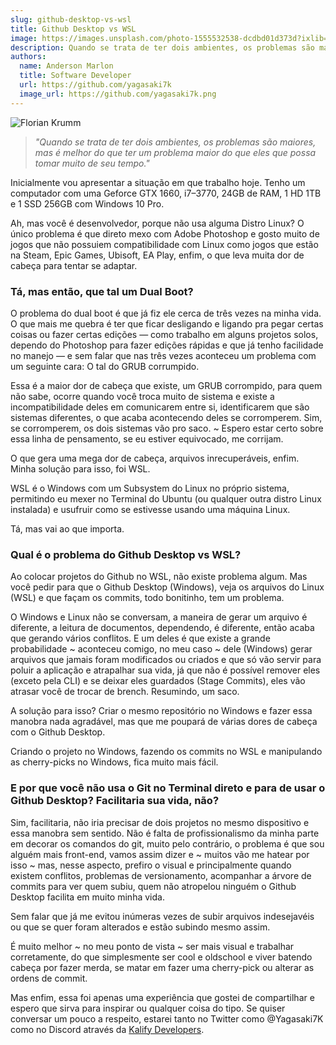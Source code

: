 ```yaml
---
slug: github-desktop-vs-wsl
title: Github Desktop vs WSL
image: https://images.unsplash.com/photo-1555532538-dcdbd01d373d?ixlib=rb-4.0.3&ixid=MnwxMjA3fDB8MHxwaG90by1wYWdlfHx8fGVufDB8fHx8&auto=format&fit=crop&w=964&q=80
description: Quando se trata de ter dois ambientes, os problemas são maiores, mas é melhor do que ter um problema maior do que eles que possa tomar muito de seu tempo.
authors:
  name: Anderson Marlon
  title: Software Developer
  url: https://github.com/yagasaki7k
  image_url: https://github.com/yagasaki7k.png
---
```


![](https://images.unsplash.com/photo-1555532538-dcdbd01d373d?ixlib=rb-4.0.3&ixid=MnwxMjA3fDB8MHxwaG90by1wYWdlfHx8fGVufDB8fHx8&auto=format&fit=crop&w=964&q=80 "Florian Krumm")

> _"Quando se trata de ter dois ambientes, os problemas são maiores, mas é melhor do que ter um problema maior do que eles que possa tomar muito de seu tempo."_

Inicialmente vou apresentar a situação em que trabalho hoje. Tenho um computador com uma Geforce GTX 1660, i7–3770, 24GB de RAM, 1 HD 1TB e 1 SSD 256GB com Windows 10 Pro.

Ah, mas você é desenvolvedor, porque não usa alguma Distro Linux?
O único problema é que direto mexo com Adobe Photoshop e gosto muito de jogos que não possuiem compatibilidade com Linux como jogos que estão na Steam, Epic Games, Ubisoft, EA Play, enfim, o que leva muita dor de cabeça para tentar se adaptar.

### Tá, mas então, que tal um Dual Boot?

O problema do dual boot é que já fiz ele cerca de três vezes na minha vida. O que mais me quebra é ter que ficar desligando e ligando pra pegar certas coisas ou fazer certas edições — como trabalho em alguns projetos solos, dependo do Photoshop para fazer edições rápidas e que já tenho facilidade no manejo — e sem falar que nas três vezes aconteceu um problema com um seguinte cara: O tal do GRUB corrumpido.

Essa é a maior dor de cabeça que existe, um GRUB corrompido, para quem não sabe, ocorre quando você troca muito de sistema e existe a incompatibilidade deles em comunicarem entre si, identificarem que são sistemas diferentes, o que acaba acontecendo deles se corromperem. Sim, se corromperem, os dois sistemas vão pro saco. ~ Espero estar certo sobre essa linha de pensamento, se eu estiver equivocado, me corrijam.

O que gera uma mega dor de cabeça, arquivos inrecuperáveis, enfim. Minha solução para isso, foi WSL.

WSL é o Windows com um Subsystem do Linux no próprio sistema, permitindo eu mexer no Terminal do Ubuntu (ou qualquer outra distro Linux instalada) e usufruir como se estivesse usando uma máquina Linux.

Tá, mas vai ao que importa.

### Qual é o problema do Github Desktop vs WSL?

Ao colocar projetos do Github no WSL, não existe problema algum. Mas você pedir para que o Github Desktop (Windows), veja os arquivos do Linux (WSL) e que façam os commits, todo bonitinho, tem um problema.

O Windows e Linux não se conversam, a maneira de gerar um arquivo é diferente, a leitura de documentos, dependendo, é diferente, então acaba que gerando vários conflitos. E um deles é que existe a grande probabilidade ~ aconteceu comigo, no meu caso ~ dele (Windows) gerar arquivos que jamais foram modificados ou criados e que só vão servir para poluir a aplicação e atrapalhar sua vida, já que não é possível remover eles (exceto pela CLI) e se deixar eles guardados (Stage Commits), eles vão atrasar você de trocar de brench. Resumindo, um saco.

A solução para isso? Criar o mesmo repositório no Windows e fazer essa manobra nada agradável, mas que me poupará de várias dores de cabeça com o Github Desktop.

Criando o projeto no Windows, fazendo os commits no WSL e manipulando as cherry-picks no Windows, fica muito mais fácil.

### E por que você não usa o Git no Terminal direto e para de usar o Github Desktop? Facilitaria sua vida, não?

Sim, facilitaria, não iria precisar de dois projetos no mesmo dispositivo e essa manobra sem sentido. Não é falta de profissionalismo da minha parte em decorar os comandos do git, muito pelo contrário, o problema é que sou alguém mais front-end, vamos assim dizer e ~ muitos vão me hatear por isso ~ mas, nesse aspecto, prefiro o visual e principalmente quando existem conflitos, problemas de versionamento, acompanhar a árvore de commits para ver quem subiu, quem não atropelou ninguém o Github Desktop facilita em muito minha vida.

Sem falar que já me evitou inúmeras vezes de subir arquivos indesejavéis ou que se quer foram alterados e estão subindo mesmo assim.

É muito melhor ~ no meu ponto de vista ~ ser mais visual e trabalhar corretamente, do que simplesmente ser cool e oldschool e viver batendo cabeça por fazer merda, se matar em fazer uma cherry-pick ou alterar as ordens de commit.

Mas enfim, essa foi apenas uma experiência que gostei de compartilhar e espero que sirva para inspirar ou qualquer coisa do tipo. Se quiser conversar um pouco a respeito, estarei tanto no Twitter como @Yagasaki7K como no Discord através da [Kalify Developers](https://discord.gg/jhSepmE7nN).

